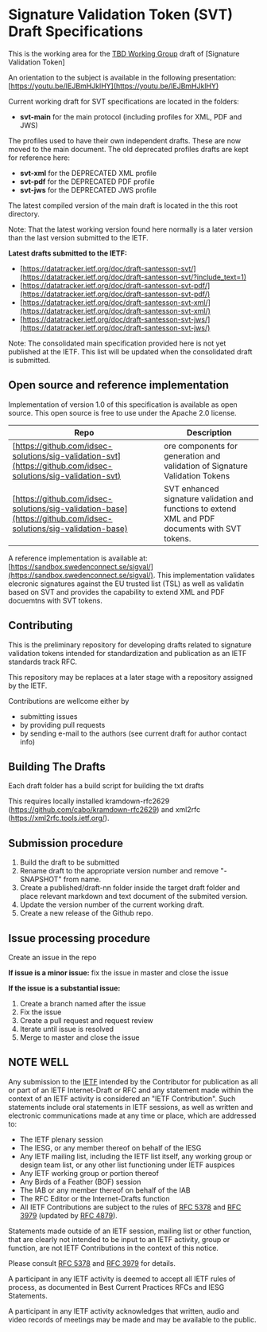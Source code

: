 
Signature Validation Token (SVT) Draft Specifications
=============================

This is the working area for the [TBD Working Group]() draft of [Signature Validation Token]

An orientation to the subject is available in the following presentation: [https://youtu.be/IEJBmHJklHY](https://youtu.be/IEJBmHJklHY)

Current working draft for SVT specifications are located in the folders:

- **svt-main** for the main protocol (including profiles for XML, PDF and JWS)

The profiles used to have their own independent drafts. These are now moved to the main document. The old deprecated profiles drafts are kept for reference here:
- **svt-xml** for the DEPRECATED XML profile
- **svt-pdf** for the DEPRECATED PDF profile
- **svt-jws** for the DEPRECATED JWS profile

The latest compiled version of the main draft is located in the this root directory.

Note: That the latest working version found here normally is a later version than the last version submitted to the IETF.

**Latest drafts submitted to the IETF:**

- [https://datatracker.ietf.org/doc/draft-santesson-svt/](https://datatracker.ietf.org/doc/draft-santesson-svt/?include_text=1)
- [https://datatracker.ietf.org/doc/draft-santesson-svt-pdf/](https://datatracker.ietf.org/doc/draft-santesson-svt-pdf/)
- [https://datatracker.ietf.org/doc/draft-santesson-svt-xml/](https://datatracker.ietf.org/doc/draft-santesson-svt-xml/)
- [https://datatracker.ietf.org/doc/draft-santesson-svt-jws/](https://datatracker.ietf.org/doc/draft-santesson-svt-jws/)

Note: The consolidated main specification provided here is not yet published at the IETF. This list will be updated when the consolidated draft is submitted.

## Open source and reference implementation
Implementation of version 1.0 of this specification is available as open source. This open source is free to use under the Apache 2.0 license.

Repo | Description
---|---
[https://github.com/idsec-solutions/sig-validation-svt](https://github.com/idsec-solutions/sig-validation-svt) | ore components for generation and validation of Signature Validation Tokens
[https://github.com/idsec-solutions/sig-validation-base](https://github.com/idsec-solutions/sig-validation-base)  |  SVT enhanced signature validation and functions to extend XML and PDF documents with SVT tokens.

A reference implementation is available at: [https://sandbox.swedenconnect.se/sigval/](https://sandbox.swedenconnect.se/sigval/). This implementation validates elecronic signatures against the EU trusted list (TSL) as well as validatin based on SVT and provides the capability to extend XML and PDF docuemtns with SVT tokens.



Contributing
------------

This is the preliminary repository for developing drafts related to signature validation tokens intended for standardization and publication as an IETF standards track RFC.

This repository may be replaces at a later stage with a repository assigned by the IETF.

Contributions are wellcome either by

- submitting issues
- by providing pull requests
- by sending e-mail to the authors (see current draft for author contact info)

Building The Drafts
------------------

Each draft folder has a build script for building the txt drafts

This requires locally installed kramdown-rfc2629 (https://github.com/cabo/kramdown-rfc2629)
and xml2rfc (https://xml2rfc.tools.ietf.org/).

Submission procedure
------------------

1. Build the draft to be submitted
2. Rename draft to the appropriate version number and remove "-SNAPSHOT" from name.
3. Create a published/draft-nn folder inside the target draft folder and place relevant markdown and text document of the submited version.
4. Update the version number of the current working draft.
5. Create a new release of the Github repo.


Issue processing procedure
------------------

Create an issue in the repo

**If issue is a minor issue:** fix the issue in master and close the issue

**If the issue is a substantial issue:**
  1. Create a branch named after the issue
  2. Fix the issue
  3. Create a pull request and request review
  4. Iterate until issue is resolved
  5. Merge to master and close the issue


NOTE WELL
---------

Any submission to the [IETF](https://www.ietf.org/) intended by the Contributor
for publication as all or part of an IETF Internet-Draft or RFC and any
statement made within the context of an IETF activity is considered an "IETF
Contribution". Such statements include oral statements in IETF sessions, as
well as written and electronic communications made at any time or place, which
are addressed to:

 * The IETF plenary session
 * The IESG, or any member thereof on behalf of the IESG
 * Any IETF mailing list, including the IETF list itself, any working group
   or design team list, or any other list functioning under IETF auspices
 * Any IETF working group or portion thereof
 * Any Birds of a Feather (BOF) session
 * The IAB or any member thereof on behalf of the IAB
 * The RFC Editor or the Internet-Drafts function
 * All IETF Contributions are subject to the rules of
   [RFC 5378](https://tools.ietf.org/html/rfc5378) and
   [RFC 3979](https://tools.ietf.org/html/rfc3979)
   (updated by [RFC 4879](https://tools.ietf.org/html/rfc4879)).

Statements made outside of an IETF session, mailing list or other function,
that are clearly not intended to be input to an IETF activity, group or
function, are not IETF Contributions in the context of this notice.

Please consult [RFC 5378](https://tools.ietf.org/html/rfc5378) and [RFC
3979](https://tools.ietf.org/html/rfc3979) for details.

A participant in any IETF activity is deemed to accept all IETF rules of
process, as documented in Best Current Practices RFCs and IESG Statements.

A participant in any IETF activity acknowledges that written, audio and video
records of meetings may be made and may be available to the public.
